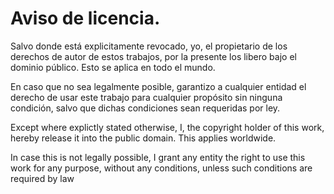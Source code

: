 # Aviso de licencia.


Salvo donde está explicitamente revocado, yo, el propietario de los derechos de autor de estos trabajos, por la presente los libero bajo el dominio público. Esto se aplica en todo el mundo.

En caso que no sea legalmente posible, garantizo a cualquier entidad el derecho de usar este trabajo para cualquier propósito sin ninguna condición, salvo que dichas condiciones sean requeridas por ley.

Except where explictly stated otherwise, I, the copyright holder of this work, hereby release it into the public domain. This applies worldwide.

In case this is not legally possible, I grant any entity the right to use this work for any purpose, without any conditions, unless such conditions are required by law

